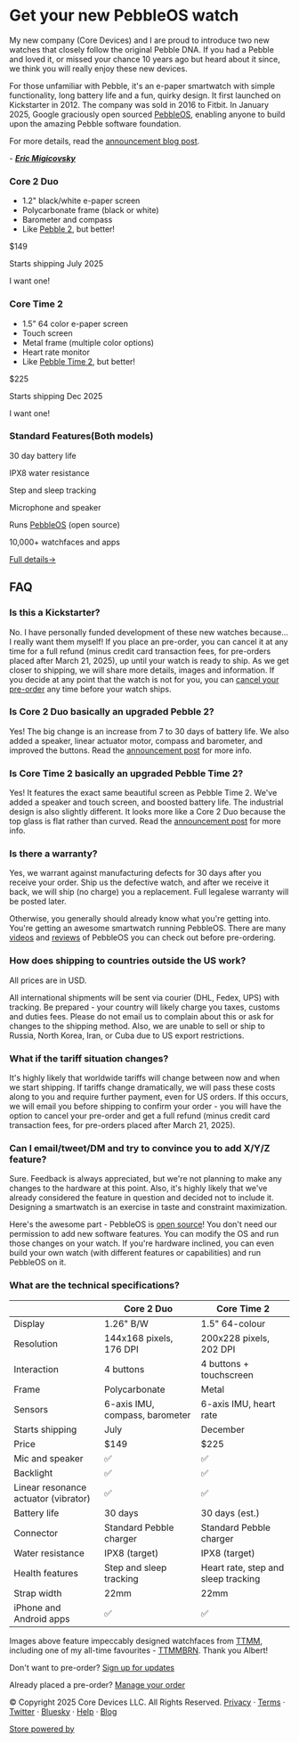 Get your new PebbleOS watch
==========

My new company (Core Devices) and I are proud to introduce two new watches that closely follow the original Pebble DNA. If you had a Pebble and loved it, or missed your chance 10 years ago but heard about it since, we think you will really enjoy these new devices.

For those unfamiliar with Pebble, it's an e-paper smartwatch with simple functionality, long battery life and a fun, quirky design. It first launched on Kickstarter in 2012. The company was sold in 2016 to Fitbit. In January 2025, Google graciously open sourced [PebbleOS](https://github.com/pebble-dev/pebble-firmware), enabling anyone to build upon the amazing Pebble software foundation.

For more details, read the [announcement blog post](https://ericmigi.com/blog/introducing-two-new-pebbleos-watches).

\- ***[Eric Migicovsky](https://ericmigi.com)***

### Core 2 Duo ###

* 1.2" black/white e-paper screen
* Polycarbonate frame (black or white)
* Barometer and compass
* Like [Pebble 2](https://www.youtube.com/watch?v=KQh1b_srGM4), but better!

$149

Starts shipping July 2025

I want one!

### Core Time 2 ###

* 1.5" 64 color e-paper screen
* Touch screen
* Metal frame (multiple color options)
* Heart rate monitor
* Like [Pebble Time 2](https://www.kickstarter.com/projects/getpebble/pebble-2-time-2-and-core-an-entirely-new-3g-ultra), but better!

$225

Starts shipping Dec 2025

I want one!

### Standard Features(Both models) ###

30 day battery life

IPX8 water resistance

Step and sleep tracking

Microphone and speaker

Runs [PebbleOS](https://github.com/pebble-dev/pebble-firmware) (open source)

10,000+ watchfaces and apps

[Full details→](https://ericmigi.com/blog/introducing-two-new-pebbleos-watches)

FAQ
----------

### Is this a Kickstarter? ###

No. I have personally funded development of these new watches because…I really want them myself! If you place an pre-order, you can cancel it at any time for a full refund (minus credit card transaction fees, for pre-orders placed after March 21, 2025), up until your watch is ready to ship. As we get closer to shipping, we will share more details, images and information. If you decide at any point that the watch is not for you, you can [cancel your pre-order](/manage) any time before your watch ships.

### Is Core 2 Duo basically an upgraded Pebble 2? ###

Yes! The big change is an increase from 7 to 30 days of battery life. We also added a speaker, linear actuator motor, compass and barometer, and improved the buttons. Read the [announcement post](https://ericmigi.com/blog/introducing-two-new-pebbleos-watches) for more info.

### Is Core Time 2 basically an upgraded Pebble Time 2? ###

Yes! It features the exact same beautiful screen as Pebble Time 2. We've added a speaker and touch screen, and boosted battery life. The industrial design is also slightly different. It looks more like a Core 2 Duo because the top glass is flat rather than curved. Read the [announcement post](https://ericmigi.com/blog/introducing-two-new-pebbleos-watches) for more info.

### Is there a warranty? ###

Yes, we warrant against manufacturing defects for 30 days after you receive your order. Ship us the defective watch, and after we receive it back, we will ship (no charge) you a replacement. Full legalese warranty will be posted later.

Otherwise, you generally should already know what you're getting into. You're getting an awesome smartwatch running PebbleOS. There are many [videos](https://ericmigi.com/blog/pebbleos-is-awesome) and [reviews](https://www.youtube.com/watch?v=KQh1b_srGM4) of PebbleOS you can check out before pre-ordering.

### How does shipping to countries outside the US work? ###

All prices are in USD.

All international shipments will be sent via courier (DHL, Fedex, UPS) with tracking. Be prepared - your country will likely charge you taxes, customs and duties fees. Please do not email us to complain about this or ask for changes to the shipping method. Also, we are unable to sell or ship to Russia, North Korea, Iran, or Cuba due to US export restrictions.

### What if the tariff situation changes? ###

It's highly likely that worldwide tariffs will change between now and when we start shipping. If tariffs change dramatically, we will pass these costs along to you and require further payment, even for US orders. If this occurs, we will email you before shipping to confirm your order - you will have the option to cancel your pre-order and get a full refund (minus credit card transaction fees, for pre-orders placed after March 21, 2025).

### Can I email/tweet/DM and try to convince you to add X/Y/Z feature? ###

Sure. Feedback is always appreciated, but we're not planning to make any changes to the hardware at this point. Also, it's highly likely that we've already considered the feature in question and decided not to include it. Designing a smartwatch is an exercise in taste and constraint maximization.

Here's the awesome part - PebbleOS is [open source](https://github.com/pebble-dev/pebble-firmware)! You don't need our permission to add new software features. You can modify the OS and run those changes on your watch. If you're hardware inclined, you can even build your own watch (with different features or capabilities) and run PebbleOS on it.

### What are the technical specifications? ###

|                                    |          Core 2 Duo          |            Core Time 2            |
|------------------------------------|------------------------------|-----------------------------------|
|              Display               |          1.26" B/W           |          1.5" 64-colour           |
|             Resolution             |   144x168 pixels, 176 DPI    |      200x228 pixels, 202 DPI      |
|            Interaction             |          4 buttons           |      4 buttons + touchscreen      |
|               Frame                |        Polycarbonate         |               Metal               |
|              Sensors               |6-axis IMU, compass, barometer|      6-axis IMU, heart rate       |
|          Starts shipping           |             July             |             December              |
|               Price                |             $149             |               $225                |
|          Mic and speaker           |              ✅               |                 ✅                 |
|             Backlight              |              ✅               |                 ✅                 |
|Linear resonance actuator (vibrator)|              ✅               |                 ✅                 |
|            Battery life            |           30 days            |          30 days (est.)           |
|             Connector              |   Standard Pebble charger    |      Standard Pebble charger      |
|          Water resistance          |        IPX8 (target)         |           IPX8 (target)           |
|          Health features           |   Step and sleep tracking    |Heart rate, step and sleep tracking|
|            Strap width             |             22mm             |               22mm                |
|      iPhone and Android apps       |              ✅               |                 ✅                 |

Images above feature impeccably designed watchfaces from [TTMM](https://ttmm.is/pebble/), including one of my all-time favourites - [TTMMBRN](https://apps.rebble.io/en_US/application/57812aa56c21044501000ed5?query=ttmm&section=watchfaces). Thank you Albert!

Don't want to pre-order? [Sign up for updates](https://repebble.com/signup)

Already placed a pre-order? [Manage your order](/manage)

© Copyright 2025 Core Devices LLC. All Rights Reserved.
[Privacy](https://repebble.com/privacy.html) · [Terms](https://repebble.com/terms.html) · [Twitter](https://twitter.com/pebble) · [Bluesky](https://bsky.app/profile/ericmigi.com) · [Help](mailto:info@rePebble.com) · [Blog](https://ericmigi.com)

[Store powered by](https://yournextstore.com)
